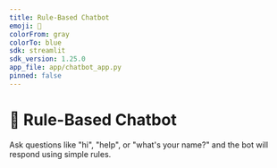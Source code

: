 ```yaml
---
title: Rule-Based Chatbot
emoji: 💬
colorFrom: gray
colorTo: blue
sdk: streamlit
sdk_version: 1.25.0
app_file: app/chatbot_app.py
pinned: false
---
```


# 💬 Rule-Based Chatbot

Ask questions like "hi", "help", or "what's your name?" and the bot will respond using simple rules.
